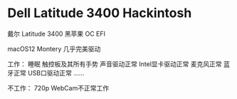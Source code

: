# Dell Latitude 3400 Hackintosh
戴尔 Latitude 3400 黑苹果 OC EFI

macOS12 Montery 几乎完美驱动

工作：
睡眠
触控板及其所有手势
声音驱动正常
Intel显卡驱动正常
麦克风正常
蓝牙正常
USB口驱动正常
......

不工作：
720p WebCam不正常工作
